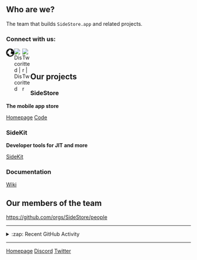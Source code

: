 <!-- 
Docs: How to use GitHub README and actions to auto-generate embedded content.
https://github.com/anuraghazra/github-readme-stats
https://www.youtube.com/watch?v=n6d4KHSKqGk
https://github.com/rahuldkjain/github-profile-readme-generator
 -->

## Who are we?

The team that builds `SideStore.app` and related projects.

### Connect with us:

<!--
[![Website](https://img.shields.io/website?label=sidestore.io&style=for-the-badge&url=https://sidestore.io)](https://sidestore.io)
[![Twitter Follow](https://img.shields.io/twitter/follow/sidestore_io?color=1DA1F2&logo=twitter&style=for-the-badge)](https://twitter.com/intent/follow?original_referer=https%3A%2F%2Fgithub.com%2Fsidestore&screen_name=sidestore)
[![GitHub Followers](https://img.shields.io/github/followers/sidestore?style=for-the-badge)]()
[![GitHub Sponsors](https://img.shields.io/github/sponsors/sidestore?style=for-the-badge
)]() 
-->

[<img align="left" alt="sidestore.io" width="22px" src="https://raw.githubusercontent.com/iconic/open-iconic/master/svg/globe.svg" />][website]
[<img align="left" alt="Discord | Discord" width="22px" src="https://cdn.jsdelivr.net/npm/simple-icons@v3/icons/discord.svg" />][discord]
[<img align="left" alt="Twitter | Twitter" width="22px" src="https://cdn.jsdelivr.net/npm/simple-icons@v3/icons/twitter.svg" />][twitter]

<br />
<br />

## Our projects

### SideStore

__The mobile app store__

[Homepage][website]
[Code][git.sidestore]

### SideKit

__Developer tools for JIT and more__

[SideKit][git.sidekit]

### Documentation

[Wiki][wiki]

## Our members of the team

https://github.com/orgs/SideStore/people

---

<details>
  <summary>:zap: Recent GitHub Activity</summary>

<!--START_SECTION:activity-->
1. 🗣 Commented on [#813](https://github.com/SideStore/SideStore/issues/813) in [SideStore/SideStore](https://github.com/SideStore/SideStore)
2. 🗣 Commented on [#737](https://github.com/SideStore/SideStore/issues/737) in [SideStore/SideStore](https://github.com/SideStore/SideStore)
3. 💪 Opened PR [#815](https://github.com/SideStore/SideStore/pull/815) in [SideStore/SideStore](https://github.com/SideStore/SideStore)
4. 🎉 Merged PR [#6](https://github.com/SideStore/AltSign/pull/6) in [SideStore/AltSign](https://github.com/SideStore/AltSign)
5. ❗️ Opened issue [#814](https://github.com/SideStore/SideStore/issues/814) in [SideStore/SideStore](https://github.com/SideStore/SideStore)
6. 💪 Opened PR [#7](https://github.com/SideStore/AltSign/pull/7) in [SideStore/AltSign](https://github.com/SideStore/AltSign)
7. 🗣 Commented on [#813](https://github.com/SideStore/SideStore/issues/813) in [SideStore/SideStore](https://github.com/SideStore/SideStore)
8. 🗣 Commented on [#790](https://github.com/SideStore/SideStore/issues/790) in [SideStore/SideStore](https://github.com/SideStore/SideStore)
9. ❗️ Closed issue [#790](https://github.com/SideStore/SideStore/issues/790) in [SideStore/SideStore](https://github.com/SideStore/SideStore)
10. 🗣 Commented on [#813](https://github.com/SideStore/SideStore/issues/813) in [SideStore/SideStore](https://github.com/SideStore/SideStore)
11. ❗️ Closed issue [#813](https://github.com/SideStore/SideStore/issues/813) in [SideStore/SideStore](https://github.com/SideStore/SideStore)
12. 🎉 Merged PR [#794](https://github.com/SideStore/SideStore/pull/794) in [SideStore/SideStore](https://github.com/SideStore/SideStore)
13. 🗣 Commented on [#794](https://github.com/SideStore/SideStore/issues/794) in [SideStore/SideStore](https://github.com/SideStore/SideStore)
14. 🗣 Commented on [#794](https://github.com/SideStore/SideStore/issues/794) in [SideStore/SideStore](https://github.com/SideStore/SideStore)
15. 💪 Opened PR [#6](https://github.com/SideStore/AltSign/pull/6) in [SideStore/AltSign](https://github.com/SideStore/AltSign)
16. 🗣 Commented on [#813](https://github.com/SideStore/SideStore/issues/813) in [SideStore/SideStore](https://github.com/SideStore/SideStore)
17. 🗣 Commented on [#813](https://github.com/SideStore/SideStore/issues/813) in [SideStore/SideStore](https://github.com/SideStore/SideStore)
18. ❗️ Opened issue [#813](https://github.com/SideStore/SideStore/issues/813) in [SideStore/SideStore](https://github.com/SideStore/SideStore)
19. 🗣 Commented on [#806](https://github.com/SideStore/SideStore/issues/806) in [SideStore/SideStore](https://github.com/SideStore/SideStore)
20. 🗣 Commented on [#812](https://github.com/SideStore/SideStore/issues/812) in [SideStore/SideStore](https://github.com/SideStore/SideStore)
<!--END_SECTION:activity-->

</details>

---

[Homepage][patreon] [Discord][discord] [Twitter][twitter]

<!--
- [Patreon][patreon]
- [OpenCollective][opencollective]
- [YouTube][youtube]
-->

[website]: https://sidestore.io
[wiki]: https://wiki.sidestore.io
[twitter]: https://twitter.com/sidestore_io
[discord]: https://discord.gg/sidestore-949183273383395328
[youtube]: https://youtube.com/TODO
[patreon]: https://www.patreon.com/SideStore
[opencollective]: https://opencollective.com/TODO
[git.sidestore]: https://github.com/SideStore/SideStore/
[git.sidekit]: https://github.com/SideStore/SideKit

